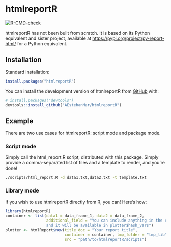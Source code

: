 
<!-- README.md is generated from README.Rmd. Please edit that file -->

# htmlreportR

<!-- badges: start -->

[![R-CMD-check](https://github.com/AEstebanMar/htmlreportR/actions/workflows/R-CMD-check.yaml/badge.svg)](https://github.com/AEstebanMar/htmlreportR/actions/workflows/R-CMD-check.yaml)
<!-- badges: end -->

htmlreportR has not been built from scratch. It is based on its Python
equivalent and sister project, available at
<https://pypi.org/project/py-report-html/> for a Python equivalent.

## Installation

Standard installation:

``` r
install.packages("htmlreportR")
```

You can install the development version of htmlreportR from
[GitHub](https://github.com/) with:

``` r
# install.packages("devtools")
devtools::install_github("AEstebanMar/htmlreportR")
```

## Example

There are two use cases for htmlreportR: script mode and package mode.

### Script mode

Simply call the html\_report.R script, distributed with this package.
Simply provide a comma-separated list of files and a template to render,
and you’re done\!

``` bash
./scripts/html_report.R -d data1.txt,data2.txt -t template.txt
```

### Library mode

If you wish to use htmlreportR directly from R, you can\! Here’s how:

``` r
library(htmlreportR)
container <- list(data1 = data_frame_1, data2 = data_frame_2,
                  additional_field = "You can include anything in the container
                  and it will be available in plotter$hash_vars")
plotter <- htmlReport$new(title_doc = "Your report title", 
                          container = container, tmp_folder = "tmp_lib",
                          src = "path/to/htmlreportR/scripts")
```
